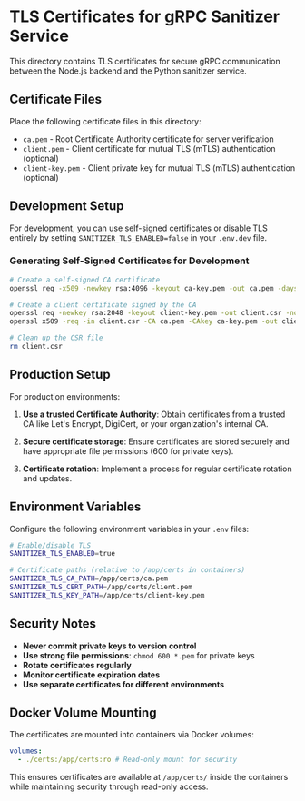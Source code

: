 # TLS Certificates for gRPC Sanitizer Service

This directory contains TLS certificates for secure gRPC communication between the Node.js backend and the Python sanitizer service.

## Certificate Files

Place the following certificate files in this directory:

- `ca.pem` - Root Certificate Authority certificate for server verification
- `client.pem` - Client certificate for mutual TLS (mTLS) authentication (optional)
- `client-key.pem` - Client private key for mutual TLS (mTLS) authentication (optional)

## Development Setup

For development, you can use self-signed certificates or disable TLS entirely by setting `SANITIZER_TLS_ENABLED=false` in your `.env.dev` file.

### Generating Self-Signed Certificates for Development

```bash
# Create a self-signed CA certificate
openssl req -x509 -newkey rsa:4096 -keyout ca-key.pem -out ca.pem -days 365 -nodes -subj "/C=US/ST=State/L=City/O=Organization/CN=CA"

# Create a client certificate signed by the CA
openssl req -newkey rsa:2048 -keyout client-key.pem -out client.csr -nodes -subj "/C=US/ST=State/L=City/O=Organization/CN=client"
openssl x509 -req -in client.csr -CA ca.pem -CAkey ca-key.pem -out client.pem -days 365 -CAcreateserial

# Clean up the CSR file
rm client.csr
```

## Production Setup

For production environments:

1. **Use a trusted Certificate Authority**: Obtain certificates from a trusted CA like Let's Encrypt, DigiCert, or your organization's internal CA.

2. **Secure certificate storage**: Ensure certificates are stored securely and have appropriate file permissions (600 for private keys).

3. **Certificate rotation**: Implement a process for regular certificate rotation and updates.

## Environment Variables

Configure the following environment variables in your `.env` files:

```bash
# Enable/disable TLS
SANITIZER_TLS_ENABLED=true

# Certificate paths (relative to /app/certs in containers)
SANITIZER_TLS_CA_PATH=/app/certs/ca.pem
SANITIZER_TLS_CERT_PATH=/app/certs/client.pem
SANITIZER_TLS_KEY_PATH=/app/certs/client-key.pem
```

## Security Notes

- **Never commit private keys to version control**
- **Use strong file permissions**: `chmod 600 *.pem` for private keys
- **Rotate certificates regularly**
- **Monitor certificate expiration dates**
- **Use separate certificates for different environments**

## Docker Volume Mounting

The certificates are mounted into containers via Docker volumes:

```yaml
volumes:
  - ./certs:/app/certs:ro # Read-only mount for security
```

This ensures certificates are available at `/app/certs/` inside the containers while maintaining security through read-only access.
